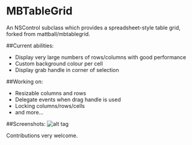 MBTableGrid
===========

An NSControl subclass which provides a spreadsheet-style table grid, forked from mattball/mbtablegrid.

##Current abilities:
* Display very large numbers of rows/columns with good performance
* Custom background colour per cell
* Display grab handle in corner of selection


##Working on:
* Resizable columns and rows
* Delegate events when drag handle is used
* Locking columns/rows/cells
* and more...

##Screenshots:
![alt tag](https://raw.github.com/mikecsh/mbtablegrid/master/MBTableGrid%20Screenshot.png)


Contributions very welcome.

